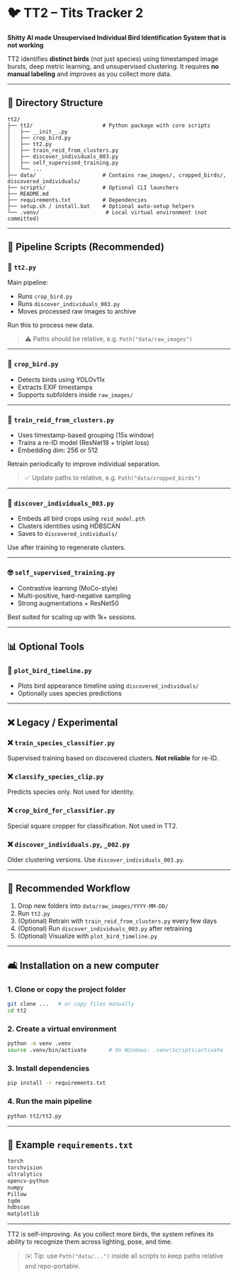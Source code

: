 # 🐦 TT2 – Tits Tracker 2

**Shitty AI made Unsupervised Individual Bird Identification System that is not working**

TT2 identifies **distinct birds** (not just species) using timestamped image bursts, deep metric learning, and unsupervised clustering. It requires **no manual labeling** and improves as you collect more data.

---

## 📁 Directory Structure

```
tt2/
├── tt2/                      # Python package with core scripts
│   ├── __init__.py
│   ├── crop_bird.py
│   ├── tt2.py
│   ├── train_reid_from_clusters.py
│   ├── discover_individuals_003.py
│   ├── self_supervised_training.py
│   └── ...
├── data/                     # Contains raw_images/, cropped_birds/, discovered_individuals/
├── scripts/                  # Optional CLI launchers
├── README.md
├── requirements.txt          # Dependencies
├── setup.sh / install.bat    # Optional auto-setup helpers
└── .venv/                     # Local virtual environment (not committed)
```

---

## 🧠 Pipeline Scripts (Recommended)

### 🔧 `tt2.py`

Main pipeline:

* Runs `crop_bird.py`
* Runs `discover_individuals_003.py`
* Moves processed raw images to archive

Run this to process new data.

> ⚠️ Paths should be relative, e.g. `Path("data/raw_images")` 

---

### 🤖 `crop_bird.py`

* Detects birds using YOLOv11x
* Extracts EXIF timestamps
* Supports subfolders inside `raw_images/`

---

### 🔄 `train_reid_from_clusters.py`

* Uses timestamp-based grouping (15s window)
* Trains a re-ID model (ResNet18 + triplet loss)
* Embedding dim: 256 or 512

Retrain periodically to improve individual separation.

> ✅ Update paths to relative, e.g. `Path("data/cropped_birds")`

---

### 🧠 `discover_individuals_003.py`

* Embeds all bird crops using `reid_model.pth`
* Clusters identities using HDBSCAN
* Saves to `discovered_individuals/`

Use after training to regenerate clusters.

---

### 🤓 `self_supervised_training.py`

* Contrastive learning (MoCo-style)
* Multi-positive, hard-negative sampling
* Strong augmentations + ResNet50

Best suited for scaling up with 1k+ sessions.

---

## 📊 Optional Tools

### 🔢 `plot_bird_timeline.py`

* Plots bird appearance timeline using `discovered_individuals/`
* Optionally uses species predictions

---

## ❌ Legacy / Experimental

### ❌ `train_species_classifier.py`

Supervised training based on discovered clusters. **Not reliable** for re-ID.

### ❌ `classify_species_clip.py`

Predicts species only. Not used for identity.

### ❌ `crop_bird_for_classifier.py`

Special square cropper for classification. Not used in TT2.

### ❌ `discover_individuals.py`, `_002.py`

Older clustering versions. Use `discover_individuals_003.py`.

---

## 🚀 Recommended Workflow

1. Drop new folders into `data/raw_images/YYYY-MM-DD/`
2. Run `tt2.py`
3. (Optional) Retrain with `train_reid_from_clusters.py` every few days
4. (Optional) Run `discover_individuals_003.py` after retraining
5. (Optional) Visualize with `plot_bird_timeline.py`

---

## 🛋️ Installation on a new computer

### 1. Clone or copy the project folder

```bash
git clone ...   # or copy files manually
cd tt2
```

### 2. Create a virtual environment

```bash
python -m venv .venv
source .venv/bin/activate       # On Windows: .venv\Scripts\activate
```

### 3. Install dependencies

```bash
pip install -r requirements.txt
```

### 4. Run the main pipeline

```bash
python tt2/tt2.py
```

---

## 📄 Example `requirements.txt`

```txt
torch
torchvision
ultralytics
opencv-python
numpy
Pillow
tqdm
hdbscan
matplotlib
```

---

TT2 is self-improving. As you collect more birds, the system refines its ability to recognize them across lighting, pose, and time.

> ✉️ Tip: use `Path("data/...")` inside all scripts to keep paths relative and repo-portable.
